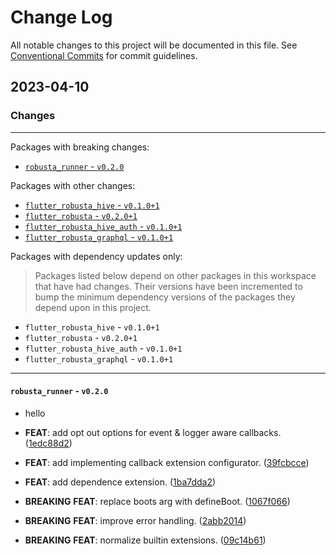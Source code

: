 # Change Log

All notable changes to this project will be documented in this file.
See [Conventional Commits](https://conventionalcommits.org) for commit guidelines.

## 2023-04-10

### Changes

---

Packages with breaking changes:

 - [`robusta_runner` - `v0.2.0`](#robusta_runner---v020)

Packages with other changes:

 - [`flutter_robusta_hive` - `v0.1.0+1`](#flutter_robusta_hive---v0101)
 - [`flutter_robusta` - `v0.2.0+1`](#flutter_robusta---v0201)
 - [`flutter_robusta_hive_auth` - `v0.1.0+1`](#flutter_robusta_hive_auth---v0101)
 - [`flutter_robusta_graphql` - `v0.1.0+1`](#flutter_robusta_graphql---v0101)

Packages with dependency updates only:

> Packages listed below depend on other packages in this workspace that have had changes. Their versions have been incremented to bump the minimum dependency versions of the packages they depend upon in this project.

 - `flutter_robusta_hive` - `v0.1.0+1`
 - `flutter_robusta` - `v0.2.0+1`
 - `flutter_robusta_hive_auth` - `v0.1.0+1`
 - `flutter_robusta_graphql` - `v0.1.0+1`

---

#### `robusta_runner` - `v0.2.0`

 - hello

 - **FEAT**: add opt out options for event & logger aware callbacks. ([1edc88d2](https://github.com/covalab/robusta/commit/1edc88d23db559ebcc7a4c6906f5a02be599caae))
 - **FEAT**: add implementing callback extension configurator. ([39fcbcce](https://github.com/covalab/robusta/commit/39fcbccef7ef6f13fc6f14d611d60c83e48ccde0))
 - **FEAT**: add dependence extension. ([1ba7dda2](https://github.com/covalab/robusta/commit/1ba7dda2cec31c34f9f468fefde0003eecd200d8))
 - **BREAKING** **FEAT**: replace boots arg with defineBoot. ([1067f066](https://github.com/covalab/robusta/commit/1067f0661da855be2e22cfe394460ba739d7c0ff))
 - **BREAKING** **FEAT**: improve error handling. ([2abb2014](https://github.com/covalab/robusta/commit/2abb2014b0a1e86e395ce079ada13c8e417eed11))
 - **BREAKING** **FEAT**: normalize builtin extensions. ([09c14b61](https://github.com/covalab/robusta/commit/09c14b6175f6a49d0597d99b1d8cc317c5e62c4a))

